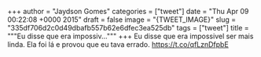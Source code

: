 
+++
author = "Jaydson Gomes"
categories = ["tweet"]
date = "Thu Apr 09 00:22:08 +0000 2015"
draft = false
image = "{TWEET_IMAGE}"
slug = "335df706d2c0d49dbafb557b62e6dfec3ea525db"
tags = ["tweet"]
title = """Eu disse que era impossiv..."""
+++
Eu disse que era impossivel ser mais linda. Ela foi lá e provou que eu tava errado. https://t.co/qfLznDfpbE

